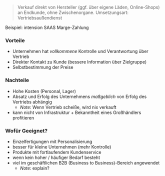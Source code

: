 > Verkauf direkt von Hersteller (ggf. über eigene Läden, Online-Shops) an Endkunde, ohne Zwischenorgane.
> Umsetzungsart: Vertriebsaußendienst

Beispiel: intension SAAS
Marge-Zahlung

### Vorteile
- Unternehmen hat _vollkommene_ Kontrolle und Verantwortung über Vertrieb
- Direkter Kontakt zu Kunde (bessere Information über Zielgruppe)
- Selbstbestimmung der Preise

### Nachteile
- Hohe Kosten (Personal, Lager)
- Absatz und Erfolg des Unternehmens _maßgeblich_ von Erfolg des Vertriebs abhängig
	- _Note_: Wenn Vertrieb scheiße, wird nix verkauft
- kann nicht von Infrastruktur + Bekanntheit eines Großhändlers profitieren

### Wofür Geeignet?
- Einzelfertigungen mit Personalisierung
- besser für kleine Unternehmen (mehr Kontrolle)
- Produkte mit fortlaufendem Kundenservice
- wenn kein hoher / häufiger Bedarf besteht
- viel im geschäftlichen B2B (Business to Business)-Bereich angewendet
	- _Note_: explain?